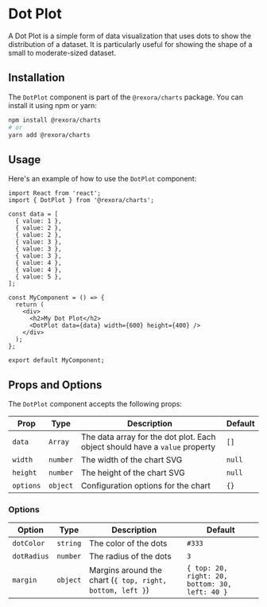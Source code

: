 # Dot Plot

A Dot Plot is a simple form of data visualization that uses dots to show the distribution of a dataset. It is particularly useful for showing the shape of a small to moderate-sized dataset.

## Installation

The `DotPlot` component is part of the `@rexora/charts` package. You can install it using npm or yarn:

```bash
npm install @rexora/charts
# or
yarn add @rexora/charts
```

## Usage

Here's an example of how to use the `DotPlot` component:

```tsx
import React from 'react';
import { DotPlot } from '@rexora/charts';

const data = [
  { value: 1 },
  { value: 2 },
  { value: 2 },
  { value: 3 },
  { value: 3 },
  { value: 3 },
  { value: 4 },
  { value: 4 },
  { value: 5 },
];

const MyComponent = () => {
  return (
    <div>
      <h2>My Dot Plot</h2>
      <DotPlot data={data} width={600} height={400} />
    </div>
  );
};

export default MyComponent;
```

## Props and Options

The `DotPlot` component accepts the following props:

| Prop      | Type     | Description                                                                 | Default     |
|-----------|----------|-----------------------------------------------------------------------------|-------------|
| `data`    | `Array`  | The data array for the dot plot. Each object should have a `value` property | `[]`        |
| `width`   | `number` | The width of the chart SVG                                                  | `null`      |
| `height`  | `number` | The height of the chart SVG                                                 | `null`      |
| `options` | `object` | Configuration options for the chart                                         | `{}`        |

### Options

| Option      | Type     | Description                                                                 | Default |
|-------------|----------|-----------------------------------------------------------------------------|---------|
| `dotColor`  | `string` | The color of the dots                                                       | `#333`  |
| `dotRadius` | `number` | The radius of the dots                                                      | `3`     |
| `margin`    | `object` | Margins around the chart (`{ top, right, bottom, left }`)                   | `{ top: 20, right: 20, bottom: 30, left: 40 }` |